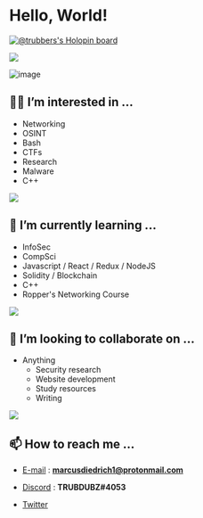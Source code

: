 # Hello, World! 

[![@trubbers's Holopin board](https://holopin.me/trubbers)](https://holopin.io/@trubbers)


<a href="https://github.com/anuraghazra/github-readme-stats"></a><img align="center" src="https://github-readme-stats.vercel.app/api?username=TRUBDUBZ&show_icons=true&theme=ocean_dark"/>


![image](https://user-images.githubusercontent.com/95402733/192120254-e36e07d4-84b1-4c5f-b1f7-ebdf12655904.png)

## 🧙‍♂️ I’m interested in ...
 
  - Networking
  - OSINT 
  - Bash     
  - CTFs 
  - Research 
  - Malware 
  - C++

<a href="https://git.io/streak-stats"></a>

<img align="center" src="https://github-readme-streak-stats.herokuapp.com/?user=TRUBDUBZ&show_icons=true&theme=gotham"/>
 
## 🧠 I’m currently learning ...  

  - InfoSec
  - CompSci
  - Javascript / React / Redux / NodeJS 
  - Solidity / Blockchain 
  - C++
  - Ropper's Networking Course
 
 
<a href="https://github.com/anuraghazra/github-readme-stats"></a>
<img align="center" src="https://github-readme-stats.vercel.app/api/top-langs/?username=TRUBDUBZ&show_icons=true&theme=aura"/>


## 🤝 I’m looking to collaborate on ...

  - Anything
    - Security research
    - Website development
    - Study resources
    - Writing
    
    
<a href="https://github.com/ryo-ma/github-profile-trophy"><a/>
<img align="center" src="https://github-profile-trophy.vercel.app/?username=TRUBDUBZ&show_icons=true&theme=synthwave&row=1&layout=compact"/>

 
## 📫 How to reach me ...
  
  - [E-mail](https://protonmail.com) : **marcusdiedrich1@protonmail.com** 

  - [Discord](https://discord.com) : **TRUBDUBZ#4053**

  - [Twitter](https://twitter.com/marcusdiedrich1)



